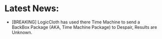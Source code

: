 # Latest News:
* [BREAKING] LogicCloth has used there Time Machine to send a BackBox Package (AKA, Time Machine Package) to Despair, Results are Unknown.
